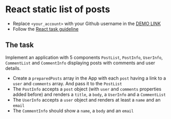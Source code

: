 # React static list of posts
- Replace `<your_account>` with your Github username in the
  [DEMO LINK](https://workacccom.github.io/react_static-list-of-posts/)
- Follow the [React task guideline](https://github.com/mate-academy/react_task-guideline#react-tasks-guideline)

## The task
Implement an application with 5 components `PostList`, `PostInfo`, `UserInfo`, 
`CommentList` and `CommentInfo` displaying posts with comments and user details.

- Create a `preparedPosts` array in the App with each `post` having a link to a
  `user` and `comments` array. And pass it to the `PostList`
- The `PostInfo` accepts a `post` object (with `user` and `comments` 
  properties added before) and renders a `title`, a `body`, a `UserInfo` and a
  `CommentList`
- The `UserInfo` accepts a `user` object and renders at least a `name` and an
  `email`
- The `CommentInfo` should show a `name`, a `body` and an `email`

